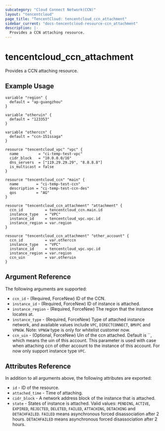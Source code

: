 ```yaml
---
subcategory: "Cloud Connect Network(CCN)"
layout: "tencentcloud"
page_title: "TencentCloud: tencentcloud_ccn_attachment"
sidebar_current: "docs-tencentcloud-resource-ccn_attachment"
description: |-
  Provides a CCN attaching resource.
---
```


# tencentcloud_ccn_attachment

Provides a CCN attaching resource.

## Example Usage

```hcl
variable "region" {
  default = "ap-guangzhou"
}

variable "otheruin" {
  default = "123353"
}

variable "otherccn" {
  default = "ccn-151ssaga"
}

resource "tencentcloud_vpc" "vpc" {
  name         = "ci-temp-test-vpc"
  cidr_block   = "10.0.0.0/16"
  dns_servers  = ["119.29.29.29", "8.8.8.8"]
  is_multicast = false
}

resource "tencentcloud_ccn" "main" {
  name        = "ci-temp-test-ccn"
  description = "ci-temp-test-ccn-des"
  qos         = "AG"
}

resource "tencentcloud_ccn_attachment" "attachment" {
  ccn_id          = tencentcloud_ccn.main.id
  instance_type   = "VPC"
  instance_id     = tencentcloud_vpc.vpc.id
  instance_region = var.region
}

resource "tencentcloud_ccn_attachment" "other_account" {
  ccn_id          = var.otherccn
  instance_type   = "VPC"
  instance_id     = tencentcloud_vpc.vpc.id
  instance_region = var.region
  ccn_uin         = var.otheruin
}
```

## Argument Reference

The following arguments are supported:

* `ccn_id` - (Required, ForceNew) ID of the CCN.
* `instance_id` - (Required, ForceNew) ID of instance is attached.
* `instance_region` - (Required, ForceNew) The region that the instance locates at.
* `instance_type` - (Required, ForceNew) Type of attached instance network, and available values include `VPC`, `DIRECTCONNECT`, `BMVPC` and `VPNGW`. Note: `VPNGW` type is only for whitelist customer now.
* `ccn_uin` - (Optional, ForceNew) Uin of the ccn attached. Default is ``, which means the uin of this account. This parameter is used with case when attaching ccn of other account to the instance of this account. For now only support instance type `VPC`.

## Attributes Reference

In addition to all arguments above, the following attributes are exported:

* `id` - ID of the resource.
* `attached_time` - Time of attaching.
* `cidr_block` - A network address block of the instance that is attached.
* `state` - States of instance is attached. Valid values: `PENDING`, `ACTIVE`, `EXPIRED`, `REJECTED`, `DELETED`, `FAILED`, `ATTACHING`, `DETACHING` and `DETACHFAILED`. `FAILED` means asynchronous forced disassociation after 2 hours. `DETACHFAILED` means asynchronous forced disassociation after 2 hours.


